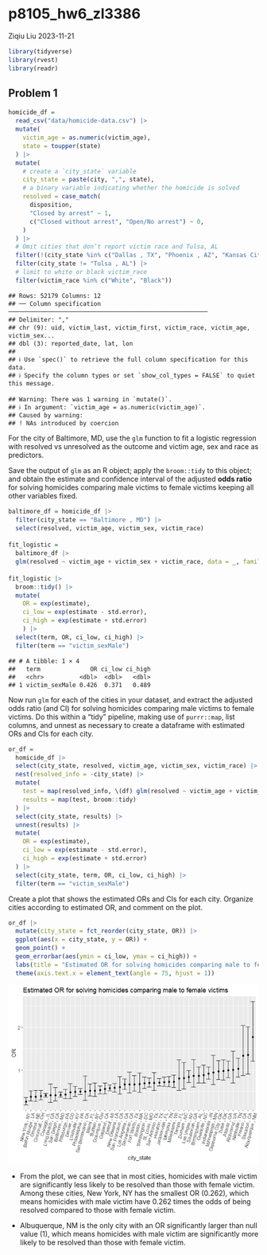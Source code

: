 p8105_hw6_zl3386
================
Ziqiu Liu
2023-11-21

``` r
library(tidyverse)
library(rvest)
library(readr)
```

## Problem 1

``` r
homicide_df = 
  read_csv("data/homicide-data.csv") |>
  mutate(
    victim_age = as.numeric(victim_age),
    state = toupper(state)
  ) |>
  mutate(
    # create a `city_state` variable
    city_state = paste(city, ",", state),
    # a binary variable indicating whether the homicide is solved
    resolved = case_match( 
      disposition,
      "Closed by arrest" ~ 1,
      c("Closed without arrest", "Open/No arrest") ~ 0,
    )
  ) |>
  # Omit cities that don’t report victim race and Tulsa, AL
  filter(!(city_state %in% c("Dallas , TX", "Phoenix , AZ", "Kansas City , MO"))) |> 
  filter(city_state != "Tulsa , AL") |>
  # limit to white or black victim_race
  filter(victim_race %in% c("White", "Black"))
```

    ## Rows: 52179 Columns: 12
    ## ── Column specification ────────────────────────────────────────────────────────
    ## Delimiter: ","
    ## chr (9): uid, victim_last, victim_first, victim_race, victim_age, victim_sex...
    ## dbl (3): reported_date, lat, lon
    ## 
    ## ℹ Use `spec()` to retrieve the full column specification for this data.
    ## ℹ Specify the column types or set `show_col_types = FALSE` to quiet this message.

    ## Warning: There was 1 warning in `mutate()`.
    ## ℹ In argument: `victim_age = as.numeric(victim_age)`.
    ## Caused by warning:
    ## ! NAs introduced by coercion

For the city of Baltimore, MD, use the `glm` function to fit a logistic
regression with resolved vs unresolved as the outcome and victim age,
sex and race as predictors.

Save the output of `glm` as an R object; apply the `broom::tidy` to this
object; and obtain the estimate and confidence interval of the adjusted
**odds ratio** for solving homicides comparing male victims to female
victims keeping all other variables fixed.

``` r
baltimore_df = homicide_df |>
  filter(city_state == "Baltimore , MD") |>
  select(resolved, victim_age, victim_sex, victim_race) 

fit_logistic =
  baltimore_df |>
  glm(resolved ~ victim_age + victim_sex + victim_race, data = _, family = binomial())

fit_logistic |>
  broom::tidy() |>
  mutate(
    OR = exp(estimate),
    ci_low = exp(estimate - std.error),
    ci_high = exp(estimate + std.error)
    ) |>
  select(term, OR, ci_low, ci_high) |>
  filter(term == "victim_sexMale")
```

    ## # A tibble: 1 × 4
    ##   term              OR ci_low ci_high
    ##   <chr>          <dbl>  <dbl>   <dbl>
    ## 1 victim_sexMale 0.426  0.371   0.489

Now run `glm` for each of the cities in your dataset, and extract the
adjusted odds ratio (and CI) for solving homicides comparing male
victims to female victims. Do this within a “tidy” pipeline, making use
of `purrr::map`, list columns, and unnest as necessary to create a
dataframe with estimated ORs and CIs for each city.

``` r
or_df =
  homicide_df |>
  select(city_state, resolved, victim_age, victim_sex, victim_race) |>
  nest(resolved_info = -city_state) |>
  mutate(
    test = map(resolved_info, \(df) glm(resolved ~ victim_age + victim_sex + victim_race, data = df, family = binomial())),
    results = map(test, broom::tidy)
  ) |>
  select(city_state, results) |>
  unnest(results) |>
  mutate(
    OR = exp(estimate),
    ci_low = exp(estimate - std.error),
    ci_high = exp(estimate + std.error)
  ) |>
  select(city_state, term, OR, ci_low, ci_high) |>
  filter(term == "victim_sexMale")
```

Create a plot that shows the estimated ORs and CIs for each city.
Organize cities according to estimated OR, and comment on the plot.

``` r
or_df |>
  mutate(city_state = fct_reorder(city_state, OR)) |> 
  ggplot(aes(x = city_state, y = OR)) +
  geom_point() +
  geom_errorbar(aes(ymin = ci_low, ymax = ci_high)) +
  labs(title = "Estimated OR for solving homicides comparing male to female victims", y = "OR") +
  theme(axis.text.x = element_text(angle = 75, hjust = 1)) 
```

![](p8105_hw6_zl3386_files/figure-gfm/unnamed-chunk-4-1.png)<!-- -->

- From the plot, we can see that in most cities, homicides with male
  victim are significantly less likely to be resolved than those with
  female victim. Among these cities, New York, NY has the smallest OR
  (0.262), which means homicides with male victim have 0.262 times the
  odds of being resolved compared to those with female victim.

- Albuquerque, NM is the only city with an OR significantly larger than
  null value (1), which means homicides with male victim are
  significantly more likely to be resolved than those with female
  victim.
